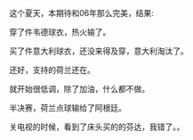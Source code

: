这个夏天，本期待和06年那么完美，结果:

穿了件韦德球衣，热火输了。

买了件意大利球衣，还没来得及穿，意大利淘汰了。

还好，支持的荷兰还在。

就开始很低调，除了加油，什么都不做。

半决赛，荷兰点球输给了阿根廷。

关电视的时候，看到了床头买的的芬达，我错了。。
